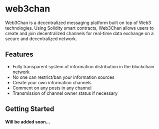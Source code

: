 # web3chan

Web3Chan is a decentralized messaging platform built on top of Web3 technologies. Using Solidity smart contracts, Web3Chan allows users to create and join decentralized channels for real-time data exchange on a secure and decentralized network.

## Features

- Fully transparent system of information distribution in the blockchain network
- No one can restrict/ban your information sources
- Create your own information channels
- Comment on any posts in any channel
- Transmission of channel owner status if necessary

## Getting Started

#### Will be added soon...